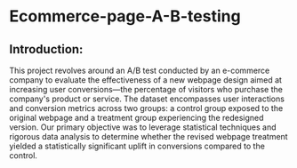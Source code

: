 # Ecommerce-page-A-B-testing

## Introduction:

This project revolves around an A/B test conducted by an e-commerce company to evaluate the effectiveness of a new webpage design aimed at increasing user conversions—the percentage of visitors who purchase the company's product or service. The dataset encompasses user interactions and conversion metrics across two groups: a control group exposed to the original webpage and a treatment group experiencing the redesigned version. Our primary objective was to leverage statistical techniques and rigorous data analysis to determine whether the revised webpage treatment yielded a statistically significant uplift in conversions compared to the control.
